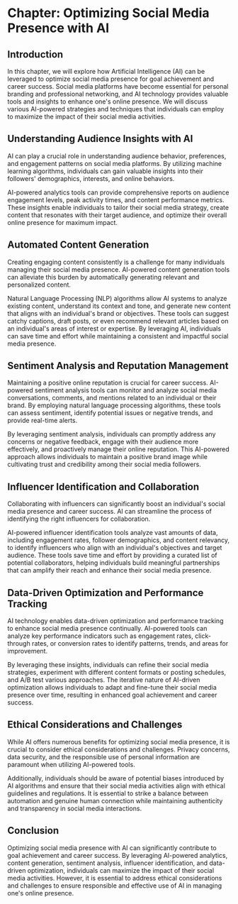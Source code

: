 Chapter: Optimizing Social Media Presence with AI
=================================================

Introduction
------------

In this chapter, we will explore how Artificial Intelligence (AI) can be leveraged to optimize social media presence for goal achievement and career success. Social media platforms have become essential for personal branding and professional networking, and AI technology provides valuable tools and insights to enhance one's online presence. We will discuss various AI-powered strategies and techniques that individuals can employ to maximize the impact of their social media activities.

Understanding Audience Insights with AI
---------------------------------------

AI can play a crucial role in understanding audience behavior, preferences, and engagement patterns on social media platforms. By utilizing machine learning algorithms, individuals can gain valuable insights into their followers' demographics, interests, and online behaviors.

AI-powered analytics tools can provide comprehensive reports on audience engagement levels, peak activity times, and content performance metrics. These insights enable individuals to tailor their social media strategy, create content that resonates with their target audience, and optimize their overall online presence for maximum impact.

Automated Content Generation
----------------------------

Creating engaging content consistently is a challenge for many individuals managing their social media presence. AI-powered content generation tools can alleviate this burden by automatically generating relevant and personalized content.

Natural Language Processing (NLP) algorithms allow AI systems to analyze existing content, understand its context and tone, and generate new content that aligns with an individual's brand or objectives. These tools can suggest catchy captions, draft posts, or even recommend relevant articles based on an individual's areas of interest or expertise. By leveraging AI, individuals can save time and effort while maintaining a consistent and impactful social media presence.

Sentiment Analysis and Reputation Management
--------------------------------------------

Maintaining a positive online reputation is crucial for career success. AI-powered sentiment analysis tools can monitor and analyze social media conversations, comments, and mentions related to an individual or their brand. By employing natural language processing algorithms, these tools can assess sentiment, identify potential issues or negative trends, and provide real-time alerts.

By leveraging sentiment analysis, individuals can promptly address any concerns or negative feedback, engage with their audience more effectively, and proactively manage their online reputation. This AI-powered approach allows individuals to maintain a positive brand image while cultivating trust and credibility among their social media followers.

Influencer Identification and Collaboration
-------------------------------------------

Collaborating with influencers can significantly boost an individual's social media presence and career success. AI can streamline the process of identifying the right influencers for collaboration.

AI-powered influencer identification tools analyze vast amounts of data, including engagement rates, follower demographics, and content relevancy, to identify influencers who align with an individual's objectives and target audience. These tools save time and effort by providing a curated list of potential collaborators, helping individuals build meaningful partnerships that can amplify their reach and enhance their social media presence.

Data-Driven Optimization and Performance Tracking
-------------------------------------------------

AI technology enables data-driven optimization and performance tracking to enhance social media presence continually. AI-powered tools can analyze key performance indicators such as engagement rates, click-through rates, or conversion rates to identify patterns, trends, and areas for improvement.

By leveraging these insights, individuals can refine their social media strategies, experiment with different content formats or posting schedules, and A/B test various approaches. The iterative nature of AI-driven optimization allows individuals to adapt and fine-tune their social media presence over time, resulting in enhanced goal achievement and career success.

Ethical Considerations and Challenges
-------------------------------------

While AI offers numerous benefits for optimizing social media presence, it is crucial to consider ethical considerations and challenges. Privacy concerns, data security, and the responsible use of personal information are paramount when utilizing AI-powered tools.

Additionally, individuals should be aware of potential biases introduced by AI algorithms and ensure that their social media activities align with ethical guidelines and regulations. It is essential to strike a balance between automation and genuine human connection while maintaining authenticity and transparency in social media interactions.

Conclusion
----------

Optimizing social media presence with AI can significantly contribute to goal achievement and career success. By leveraging AI-powered analytics, content generation, sentiment analysis, influencer identification, and data-driven optimization, individuals can maximize the impact of their social media activities. However, it is essential to address ethical considerations and challenges to ensure responsible and effective use of AI in managing one's online presence.

